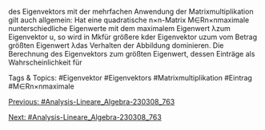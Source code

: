 des Eigenvektors mit der mehrfachen Anwendung der Matrixmultiplikation gilt auch allgemein:
Hat eine quadratische n×n-Matrix M∈Rn×nmaximale nunterschiedliche Eigenwerte mit dem
maximalem Eigenwert λzum Eigenvektor u, so wird in Mkfür größere kder Eigenvektor uzum vom
Betrag größten Eigenwert λdas Verhalten der Abbildung dominieren.
Die Berechnung des Eigenvektors zum größten Eigenwert, dessen Einträge als Wahrscheinlichkeit für

   Tags & Topics:
   #Eigenvektor
   #Eigenvektors
   #Matrixmultiplikation
   #Eintrag
   #M∈Rn×nmaximale

[Previous: #Analysis-Lineare_Algebra-230308_763](Analysis-Lineare_Algebra-230308_763.md)

[Next: #Analysis-Lineare_Algebra-230308_763](Analysis-Lineare_Algebra-230308_763.md)